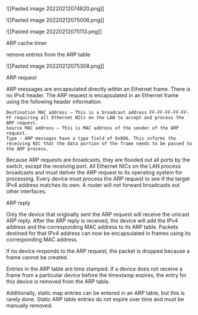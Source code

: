 ![[Pasted image 20220212074820.png]]

![[Pasted image 20220212075006.png]]

![[Pasted image 20220212075113.png]]

ARP cache timer


remove entries from the ARP table

![[Pasted image 20220212075308.png]]

ARP request

ARP messages are encapsulated directly within an Ethernet frame. There is no IPv4 header. The ARP request is encapsulated in an Ethernet frame using the following header information:

    Destination MAC address – This is a broadcast address FF-FF-FF-FF-FF-FF requiring all Ethernet NICs on the LAN to accept and process the ARP request.
    Source MAC address – This is MAC address of the sender of the ARP request.
    Type - ARP messages have a type field of 0x806. This informs the receiving NIC that the data portion of the frame needs to be passed to the ARP process.

Because ARP requests are broadcasts, they are flooded out all ports by the switch, except the receiving port. All Ethernet NICs on the LAN process broadcasts and must deliver the ARP request to its operating system for processing. Every device must process the ARP request to see if the target IPv4 address matches its own. A router will not forward broadcasts out other interfaces.

ARP reply

Only the device that originally sent the ARP request will receive the unicast ARP reply. After the ARP reply is received, the device will add the IPv4 address and the corresponding MAC address to its ARP table. Packets destined for that IPv4 address can now be encapsulated in frames using its corresponding MAC address.

If no device responds to the ARP request, the packet is dropped because a frame cannot be created.

Entries in the ARP table are time stamped. If a device does not receive a frame from a particular device before the timestamp expires, the entry for this device is removed from the ARP table.

Additionally, static map entries can be entered in an ARP table, but this is rarely done. Static ARP table entries do not expire over time and must be manually removed.

